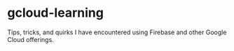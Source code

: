 # gcloud-learning
Tips, tricks, and quirks I have encountered using Firebase and other Google Cloud offerings.
